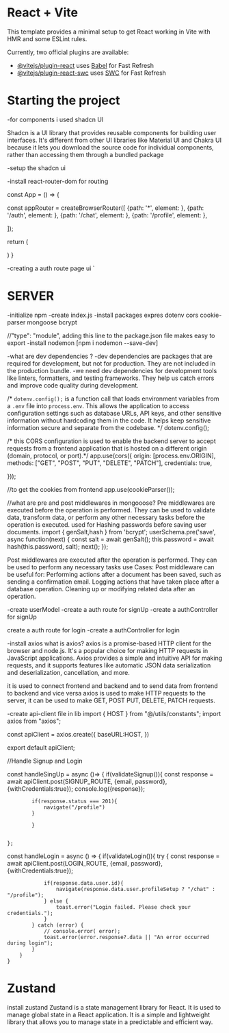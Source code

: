 # React + Vite

This template provides a minimal setup to get React working in Vite with HMR and some ESLint rules.

Currently, two official plugins are available:

- [@vitejs/plugin-react](https://github.com/vitejs/vite-plugin-react/blob/main/packages/plugin-react/README.md) uses [Babel](https://babeljs.io/) for Fast Refresh
- [@vitejs/plugin-react-swc](https://github.com/vitejs/vite-plugin-react-swc) uses [SWC](https://swc.rs/) for Fast Refresh


# Starting the project

-for components i used shadcn UI 

Shadcn is a UI library that provides reusable components for building user interfaces. It's different from other UI libraries like Material UI and Chakra UI because it lets you download the source code for individual components, rather than accessing them through a bundled package

-setup the shadcn ui

-install react-router-dom for routing

const App = () => {

  const appRouter = createBrowserRouter([
    {path: '*', element: <Navigate to="/auth" />},
    {path: '/auth', element: <Auth />}, 
    {path: '/chat', element: <Chat />},
    {path: '/profile', element: <Profile />},

  ]);


  return (
    <div>
      <RouterProvider router={appRouter} />
    </div>
  )
}

-creating a auth route page ui
`



# SERVER

-initialize npm 
-create index.js
-install packages expres dotenv cors cookie-parser mongoose bcrypt 

//"type": "module", adding  this line to the package.json file makes easy to export 
-install nodemon [npm i nodemon --save-dev]

-what are dev dependencies ? 
-dev dependencies are packages that are required for development, but not for production. They are not included in
the production bundle. 
-we need dev dependencies for development tools like linters, formatters, and testing frameworks. They help
us catch errors and improve code quality during development.

/* `dotenv.config();` is a function call that loads environment variables from a `.env` file into
`process.env`. This allows the application to access configuration settings such as database URLs,
API keys, and other sensitive information without hardcoding them in the code. It helps keep
sensitive information secure and separate from the codebase. */
dotenv.config();

/* this CORS configuration is used to enable the backend server to accept requests from a frontend application that is hosted on a different origin (domain, protocol, or port).*/
app.use(cors({
    origin: [process.env.ORIGIN],
    methods: ["GET", "POST", "PUT", "DELETE", "PATCH"],
    credentials: true,

}));

//to get the cookies from frontend 
app.use(cookieParser());

//what are pre and post middlewares in mongooose?
Pre middlewares are executed before the operation is performed. They can be used to validate data, transform data, or perform any other necessary tasks before the operation is executed. 
used for Hashing passwords before saving user documents.
import { genSalt,hash } from 'bcrypt';
userSchema.pre('save', async  function(next) {
    const salt = await genSalt();
    this.password = await hash(this.password, salt);
    next();
});


Post middlewares are executed after the operation is performed. They can be used to perform any necessary tasks
use Cases: Post middleware can be useful for:
Performing actions after a document has been saved, such as sending a confirmation email.
Logging actions that have taken place after a database operation.
Cleaning up or modifying related data after an operation.

-create userModel
-create a auth route for signUp
-create a authController for signUp

create a auth route for login
-create a authController for login

-install axios
what is axios?
axios is a promise-based HTTP client for the browser and node.js. It's a popular choice for
making HTTP requests in JavaScript applications. Axios provides a simple and intuitive API for
making requests, and it supports features like automatic JSON data serialization and deserialization,
cancellation, and more.

it is used to connect frontend  and backend and  to send data from frontend to backend and vice versa
axios is used to make HTTP requests to the server, it can be used to make GET, POST
PUT, DELETE, PATCH requests.

-create api-client file in lib
import { HOST } from "@/utils/constants";
import axios from "axios";

const apiClient = axios.create({
    baseURL:HOST,
})

export default apiClient;

//Handle Signup and Login

 const handleSingUp = async ()=> {
        if(validateSignup()){
            const response = await apiClient.post(SIGNUP_ROUTE, {email, password},{withCredentials:true});
            console.log({response});

            if(response.status === 201){
                navigate("/profile")
            }
           
            }


    };

  const handleLogin = async () => {
        if(validateLogin()){
            try {
                const response = await apiClient.post(LOGIN_ROUTE, {email, password}, {withCredentials:true});
                
                if(response.data.user.id){
                    navigate(response.data.user.profileSetup ? "/chat" : "/profile");
                } else {
                    toast.error("Login failed. Please check your credentials.");
                }
            } catch (error) {
                // console.error( error);
                toast.error(error.response?.data || "An error occurred during login");
            }
        }
    }


# Zustand
install zustand
Zustand is a state management library for React. It is used to manage global state in a
React application. It is a simple and lightweight library that allows you to manage state
in a predictable and efficient way.







